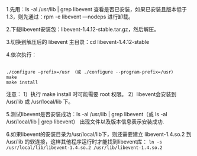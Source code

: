 1.先用：ls -al /usr/lib | grep libevent  查看是否已安装，如果已安装且版本低于1.3，则先通过：rpm -e libevent —nodeps 进行卸载。
 
2.下载libevent安装包：libevent-1.4.12-stable.tar.gz，然后解压。
 
3.切换到解压后的 libevent 主目录：cd libevent-1.4.12-stable
 
4.依次执行：
 
<code>
./configure –prefix=/usr （或 ./configure --program-prefix=/usr）  
make  
make install
</code>
 
注意： 
1）执行 make install 时可能需要 root 权限。
2）libevent会安装到 /usr/lib 或 /usr/local/lib 下。
 
5.测试libevent是否安装成功：ls -al /usr/lib | grep libevent（或 ls -al /usr/local/lib | grep libevent） 
出现文件以及版本信息表示安装成功.
 
6.如果libevent的安装目录为/usr/local/lib下，则还需要建立 libevent-1.4.so.2 到 /usr/lib 的软连接，这样其他程序运行时才能找到libevent库：
<code>ln -s /usr/local/lib/libevent-1.4.so.2  /usr/lib/libevent-1.4.so.2</code>
